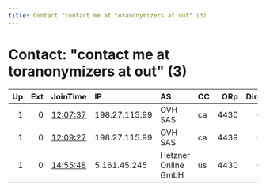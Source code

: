 ```yaml
---
title: Contact "contact me at toranonymizers at out" (3)
---
```


# Contact: "contact me at toranonymizers at out" (3)

|   Up |   Ext | JoinTime                                                                                              | IP            | AS                  | CC   |   ORp |   Dirp | OS    | Version   | Nickname          |   eFamMembers |
|-----:|------:|:------------------------------------------------------------------------------------------------------|:--------------|:--------------------|:-----|------:|-------:|:------|:----------|:------------------|--------------:|
|    1 |     0 | [12:07:37](https://nusenu.github.io/OrNetStats/w/relay/0A46606FC2657A3C487FD5F29793E554CB8FAEFF.html) | 198.27.115.99 | OVH SAS             | ca   |  4430 |      0 | Linux | 0.4.6.8   | thomasCAicebeer01 |             1 |
|    1 |     0 | [12:09:27](https://nusenu.github.io/OrNetStats/w/relay/8CA7BBBE9C4B41920845438C320638DAA059EB0C.html) | 198.27.115.99 | OVH SAS             | ca   |  4439 |      0 | Linux | 0.4.6.8   | thomasCAicebeer02 |             1 |
|    1 |     0 | [14:55:48](https://nusenu.github.io/OrNetStats/w/relay/8E76CAE54E1A4C4D4178C78907FC3AA8FD425914.html) | 5.161.45.245  | Hetzner Online GmbH | us   |  4430 |      0 | Linux | 0.4.6.8   | hetzUSicebeer01   |             1 |
